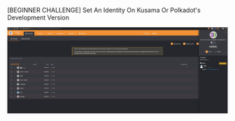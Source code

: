 [BEGINNER CHALLENGE] Set An Identity On Kusama Or Polkadot's Development Version

![Alt-text](./screenshot.png)
